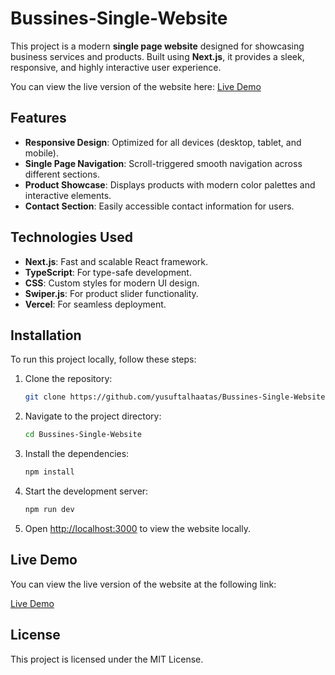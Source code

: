 # Bussines-Single-Website

This project is a modern **single page website** designed for showcasing business services and products. Built using **Next.js**, it provides a sleek, responsive, and highly interactive user experience. 

You can view the live version of the website here: [Live Demo](https://single-page-3m9s7pwer-yusuftalhas-projects.vercel.app/)

## Features

- **Responsive Design**: Optimized for all devices (desktop, tablet, and mobile).
- **Single Page Navigation**: Scroll-triggered smooth navigation across different sections.
- **Product Showcase**: Displays products with modern color palettes and interactive elements.
- **Contact Section**: Easily accessible contact information for users.

## Technologies Used

- **Next.js**: Fast and scalable React framework.
- **TypeScript**: For type-safe development.
- **CSS**: Custom styles for modern UI design.
- **Swiper.js**: For product slider functionality.
- **Vercel**: For seamless deployment.

## Installation

To run this project locally, follow these steps:

1. Clone the repository:
    ```bash
    git clone https://github.com/yusuftalhaatas/Bussines-Single-Website.git
    ```

2. Navigate to the project directory:
    ```bash
    cd Bussines-Single-Website
    ```

3. Install the dependencies:
    ```bash
    npm install
    ```

4. Start the development server:
    ```bash
    npm run dev
    ```

5. Open [http://localhost:3000](http://localhost:3000) to view the website locally.

## Live Demo

You can view the live version of the website at the following link:

[Live Demo](https://single-page-3m9s7pwer-yusuftalhas-projects.vercel.app/)

## License

This project is licensed under the MIT License.
